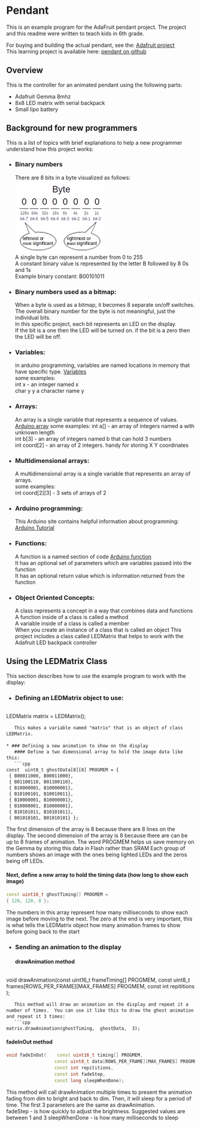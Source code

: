 Pendant
=======
This is an example program for the AdaFruit pendant project.  The project and this readme were written to teach kids in 6th grade.

For buying and building the actual pendant, see the: [Adafruit project](https://learn.adafruit.com/trinket-slash-gemma-space-invader-pendant/)  
This learning project is available here: [pendant on github](https://github.com/greglarious/pendant)

Overview
--------
This is the controller for an animated pendant using the following parts:

* Adafruit Gemma 8mhz
* 8x8 LED matrix with serial backpack
* Small lipo battery

Background for new programmers
------------------------------
This is a list of topics with brief explanations to help a new programmer understand how this project works:

* ### Binary numbers  
   There are 8 bits in a byte visualized as follows:  
   ![a byte](https://github.com/greglarious/pendant/raw/master/markdown/byte.png "Explanation of a byte")  
   A single byte can represent a number from 0 to 255  
   A constant binary value is represented by the letter B followed by 8 0s and 1s  
   Example binary constant: B00101011  
 
* ### Binary numbers used as a bitmap:
   When a byte is used as a bitmap, it becomes 8 separate on/off switches.  
   The overall binary number for the byte is not meaningful, just the individual bits.  
   In this specific project, each bit represents an LED on the display.  
   If the bit is a one then the LED will be turned on.  if the bit is a zero then the LED will be off.  
  
* ### Variables:  
   in arduino programming, variables are named locations in memory that have specific type. [Variables](http://arduino.cc/en/Tutorial/Variables)  
   some examples:  
     int x     - an integer named x  
     char y    y a character name y  

* ### Arrays:
   An array is a single variable that represents a sequence of values.  [Arduino array](http://arduino.cc/en/Reference/array)
   some examples:
     int a[]      - an array of integers named a with unknown length  
     int b[3]     - an array of integers named b that can hold 3 numbers  
     int coord[2] - an array of 2 integers.  handy for storing X Y coordinates

* ### Multidimensional arrays:
   A multidimensional array is a single variable that represents an array of arrays.  
   some examples:  
     int coord[2][3]  - 3 sets of arrays of 2  

* ### Arduino programming:
   This Arduino site contains helpful information about programming: [Arduino Tutorial](http://arduino.cc/en/Tutorial/HomePage)

* ### Functions:
   A function is a named section of code [Arduino function](http://arduino.cc/en/Reference/FunctionDeclaration)  
   It has an optional set of parameters which are variables passed into the function  
   It has an optional return value which is information returned from the function  

* ### Object Oriented Concepts:
   A class represents a concept in a way that combines data and functions  
   A function inside of a class is called a method  
   A variable inside of a class is called a member   
   When you create an instance of a class that is called an object
   This project includes a class called LEDMatrix that helps to work with the Adafruit LED backpack controller

Using the LEDMatrix Class
-------------------------
This section describes how to use the example program to work with the display:  
* ### Defining an LEDMatrix object to use:
   ```cpp
LEDMatrix matrix = LEDMatrix();   
```
   This makes a variable named "matrix" that is an object of class LEDMatrix.

* ### Defining a new animation to show on the display
   #### Define a two dimensional array to hold the image data like this:
   ```cpp
const  uint8_t ghostData[8][8] PROGMEM = { 
 { B00011000, B00011000},
 { B01100110, B01100110},
 { B10000001, B10000001},
 { B10100101, B10010011},
 { B10000001, B10000001},
 { B10000001, B10000001},
 { B10101011, B10101011},
 { B01010101, B01010101} };
   ```
   The first dimension of the array is 8 because there are 8 lines on the display.
   The second dimension of the array is 8 because there are can be up to 8 frames of animation.
   The word PROGMEM helps us save memory on the Gemma by storing this data in Flash rather than SRAM
   Each group of numbers shows an image with the ones being lighted LEDs and the zeros being off LEDs.

   #### Next, define a new array to hold the timing data (how long to show each image)   
   ```cpp
const uint16_t ghostTiming[] PROGMEM =
 { 120, 120, 0 };   
   ```
   The numbers in this array represent how many milliseconds to show each image before moving to the next.
   The zero at the end is very important, this is what tells the LEDMatrix object how many animation frames to show before going back to the start

* ### Sending an animation to the display
   #### drawAnimation method
   ```cpp
void drawAnimation(const uint16_t frameTiming[] PROGMEM, 
                   const uint8_t frames[ROWS_PER_FRAME][MAX_FRAMES] PROGMEM, 
                   const int repititions ); 
```
   This method will draw an animation on the display and repeat it a number of times.  You can use it like this to draw the ghost animation and repeat it 3 times:
   ```cpp   
matrix.drawAnimation(ghostTiming,  ghostData,  3);
```

   #### fadeInOut method
   ```cpp
  void fadeInOut(    const uint16_t timing[] PROGMEM, 
                     const uint8_t data[ROWS_PER_FRAME][MAX_FRAMES] PROGMEM, 
                     const int repititions, 
                     const int fadeStep,
                     const long sleepWhenDone);
```
   This method will call drawAnimation multiple times to present the animation fading from dim to bright and back to dim.  Then, it will sleep for a period of time.  The first 3 parameters are the same as drawAnimation.  
   fadeStep - is how quickly to adjust the brightness.  Suggested values are between 1 and 3
   sleepWhenDone - is how many milliseconds to sleep


